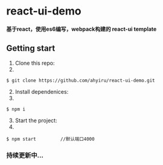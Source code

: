 # react-ui-demo
#### 基于react，使用es6编写，webpack构建的 react-ui template

## Getting start
1. Clone this repo:
2. 
```
$ git clone https://github.com/ahyiru/react-ui-demo.git
```

2. Install dependenices:
3. 
```
$ npm i
```

3. Start the project:
4. 
```
$ npm start 		//默认端口4000
```

### 持续更新中...
